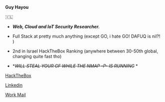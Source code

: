 **Guy Hayou**

🇮🇱


- ******Web***, ***Cloud*** and ***IoT*** Security Researcher.***
- Full Stack at pretty much anything (except GO, i hate GO! DAFUQ is nil?! )
- 2nd in Israel HackTheBox Ranking (anywhere between 30-50th global, changing quite fast tho)

- *~~*WILL STEAL YOUR GF WHILE THE NMAP -P- IS RUNNING*~~ * 


[HackTheBox](https://app.hackthebox.com/profile/360735)

[Linkedin](https://www.linkedin.com/in/guy-h087/)

[Work Mail](mailto://cyb3rguy1337@gmail.com)
